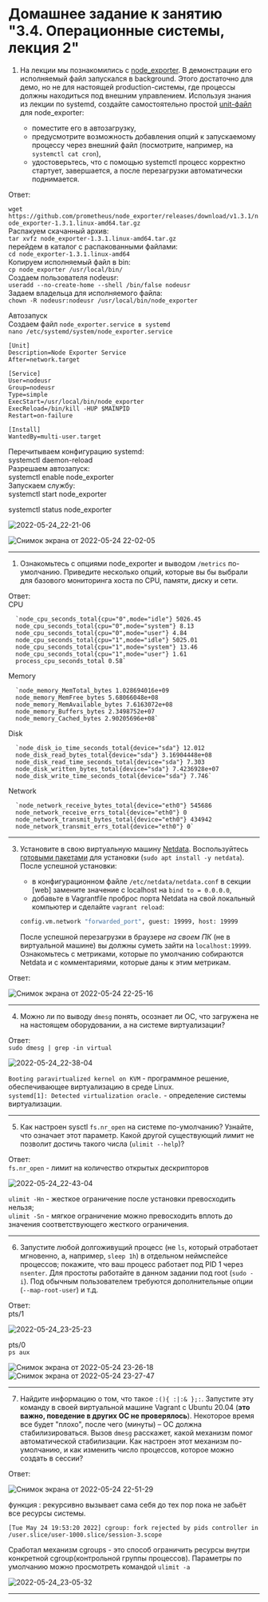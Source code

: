 # Домашнее задание к занятию "3.4. Операционные системы, лекция 2"

1. На лекции мы познакомились с [node_exporter](https://github.com/prometheus/node_exporter/releases). В демонстрации его исполняемый файл запускался в background. Этого достаточно для демо, но не для настоящей production-системы, где процессы должны находиться под внешним управлением. Используя знания из лекции по systemd, создайте самостоятельно простой [unit-файл](https://www.freedesktop.org/software/systemd/man/systemd.service.html) для node_exporter:

    * поместите его в автозагрузку,
    * предусмотрите возможность добавления опций к запускаемому процессу через внешний файл (посмотрите, например, на `systemctl cat cron`),
    * удостоверьтесь, что с помощью systemctl процесс корректно стартует, завершается, а после перезагрузки автоматически поднимается.

Ответ: 

`wget https://github.com/prometheus/node_exporter/releases/download/v1.3.1/node_exporter-1.3.1.linux-amd64.tar.gz`  
  Распакуем скачанный архив:  
`tar xvfz node_exporter-1.3.1.linux-amd64.tar.gz`  
  перейдем в каталог с распакованными файлами:  
`cd node_exporter-1.3.1.linux-amd64`  
Копируем исполняемый файл в bin:  
`cp node_exporter /usr/local/bin/`   
Создаем пользователя nodeusr:  
`useradd --no-create-home --shell /bin/false nodeusr`  
Задаем владельца для исполняемого файла:  
`chown -R nodeusr:nodeusr /usr/local/bin/node_exporter`  

Автозапуск  
Создаем файл `node_exporter.service в systemd`  
`nano /etc/systemd/system/node_exporter.service ` 

```
[Unit]
Description=Node Exporter Service
After=network.target

[Service]
User=nodeusr
Group=nodeusr
Type=simple
ExecStart=/usr/local/bin/node_exporter
ExecReload=/bin/kill -HUP $MAINPID
Restart=on-failure

[Install]
WantedBy=multi-user.target
```


Перечитываем конфигурацию systemd:  
systemctl daemon-reload  
Разрешаем автозапуск:  
systemctl enable node_exporter  
Запускаем службу:  
systemctl start node_exporter  

systemctl status node_exporter  

![2022-05-24_22-21-06](https://user-images.githubusercontent.com/93952387/170128738-b0928180-c10a-4fa9-af60-0f26fc18c153.png)
  
  
![Снимок экрана от 2022-05-24 22-02-05](https://user-images.githubusercontent.com/93952387/170128632-a4f0c17c-12ff-4304-bcba-be29f9027023.png)  


---

1. Ознакомьтесь с опциями node_exporter и выводом `/metrics` по-умолчанию. Приведите несколько опций, которые вы бы выбрали для базового мониторинга хоста по CPU, памяти, диску и сети.

Ответ:  
CPU

      `node_cpu_seconds_total{cpu="0",mode="idle"} 5026.45
      node_cpu_seconds_total{cpu="0",mode="system"} 8.13
      node_cpu_seconds_total{cpu="0",mode="user"} 4.84
      node_cpu_seconds_total{cpu="1",mode="idle"} 5025.01
      node_cpu_seconds_total{cpu="1",mode="system"} 13.46
      node_cpu_seconds_total{cpu="1",mode="user"} 1.61
      process_cpu_seconds_total 0.58`
      
Memory

      `node_memory_MemTotal_bytes 1.028694016e+09
      node_memory_MemFree_bytes 5.68066048e+08
      node_memory_MemAvailable_bytes 7.6163072e+08
      node_memory_Buffers_bytes 2.3498752e+07
      node_memory_Cached_bytes 2.90205696e+08`
      
Disk

      `node_disk_io_time_seconds_total{device="sda"} 12.012
      node_disk_read_bytes_total{device="sda"} 3.16904448e+08
      node_disk_read_time_seconds_total{device="sda"} 7.303
      node_disk_written_bytes_total{device="sda"} 7.4236928e+07
      node_disk_write_time_seconds_total{device="sda"} 7.746`
      
Network

      `node_network_receive_bytes_total{device="eth0"} 545686
      node_network_receive_errs_total{device="eth0"} 0
      node_network_transmit_bytes_total{device="eth0"} 434942
      node_network_transmit_errs_total{device="eth0"} 0`

---

3. Установите в свою виртуальную машину [Netdata](https://github.com/netdata/netdata). Воспользуйтесь [готовыми пакетами](https://packagecloud.io/netdata/netdata/install) для установки (`sudo apt install -y netdata`). После успешной установки:
    * в конфигурационном файле `/etc/netdata/netdata.conf` в секции [web] замените значение с localhost на `bind to = 0.0.0.0`,
    * добавьте в Vagrantfile проброс порта Netdata на свой локальный компьютер и сделайте `vagrant reload`:

    ```bash
    config.vm.network "forwarded_port", guest: 19999, host: 19999
    ```

    После успешной перезагрузки в браузере *на своем ПК* (не в виртуальной машине) вы должны суметь зайти на `localhost:19999`. Ознакомьтесь с метриками, которые по умолчанию собираются Netdata и с комментариями, которые даны к этим метрикам.
   
Ответ:  

![Снимок экрана от 2022-05-24 22-25-16](https://user-images.githubusercontent.com/93952387/170128964-ee16bed7-8aed-4972-9ea2-92b3a9d14547.png)


---

4. Можно ли по выводу `dmesg` понять, осознает ли ОС, что загружена не на настоящем оборудовании, а на системе виртуализации?

Ответ:  
`sudo dmesg | grep -in virtual`  

![2022-05-24_22-38-04](https://user-images.githubusercontent.com/93952387/170129102-ded42456-4894-4cfd-8ee3-f9b4480d441e.png)  


`Booting paravirtualized kernel on KVM`  - программное решение, обеспечивающее виртуализацию в среде Linux.  
`systemd[1]: Detected virtualization oracle.` - определение системы виртуализации.

---

5. Как настроен sysctl `fs.nr_open` на системе по-умолчанию? Узнайте, что означает этот параметр. Какой другой существующий лимит не позволит достичь такого числа (`ulimit --help`)?

Ответ:   
`fs.nr_open` -  лимит на количество открытых дескрипторов   
 
 ![2022-05-24_22-43-04](https://user-images.githubusercontent.com/93952387/170129186-d367e274-152a-403e-9d79-d4f6a228cada.png)  
 
 
`ulimit -Hn` - жесткое ограничение после установки превосходить нельзя;  
`ulimit -Sn` - мягкое ограничение можно превосходить вплоть до значения соответствующего жесткого ограничения.
   
---

6. Запустите любой долгоживущий процесс (не `ls`, который отработает мгновенно, а, например, `sleep 1h`) в отдельном неймспейсе процессов; покажите, что ваш процесс работает под PID 1 через `nsenter`. Для простоты работайте в данном задании под root (`sudo -i`). Под обычным пользователем требуются дополнительные опции (`--map-root-user`) и т.д.

Ответ:  
pts/1  


![2022-05-24_23-25-23](https://user-images.githubusercontent.com/93952387/170129585-1d00e59a-7136-4d11-b23b-d29548f2e1d9.png)  

pts/0  
`ps aux`

![Снимок экрана от 2022-05-24 23-26-18](https://user-images.githubusercontent.com/93952387/170129701-fecc04fc-e094-45c4-a1d0-94247875da49.png)   
![Снимок экрана от 2022-05-24 23-27-47](https://user-images.githubusercontent.com/93952387/170129905-a65c64ce-418a-40e7-aafb-018b15ebfab4.png)


---

7. Найдите информацию о том, что такое `:(){ :|:& };:`. Запустите эту команду в своей виртуальной машине Vagrant с Ubuntu 20.04 (**это важно, поведение в других ОС не проверялось**). Некоторое время все будет "плохо", после чего (минуты) – ОС должна стабилизироваться. Вызов `dmesg` расскажет, какой механизм помог автоматической стабилизации. Как настроен этот механизм по-умолчанию, и как изменить число процессов, которое можно создать в сессии?

Ответ:  

![Снимок экрана от 2022-05-24 22-51-29](https://user-images.githubusercontent.com/93952387/170130130-dfed310c-3ff4-475e-9890-e3a8a0bee143.png)  




функция : рекурсивно вызывает сама себя до тех пор пока не забьёт все ресурсы системы.
  
`[Tue May 24 19:53:20 2022] cgroup: fork rejected by pids controller in /user.slice/user-1000.slice/session-3.scope`  

 Cработал механизм сgroups - это способ ограничить ресурсы внутри конкретной cgroup(контрольной группы процессов).
Параметры по умолчанию можно просмотреть командой `ulimit -a`  


![2022-05-24_23-05-32](https://user-images.githubusercontent.com/93952387/170130203-1f44cfae-d497-407c-92fb-b1a5e18ecc88.png)

 ---


